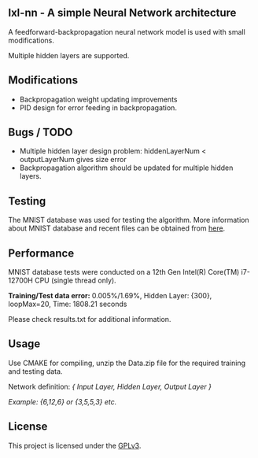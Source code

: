 ## lxl-nn - A simple Neural Network architecture

A feedforward-backpropagation neural network model is used with small modifications.

Multiple hidden layers are supported.

## Modifications
* Backpropagation weight updating improvements
* PID design for error feeding in backpropagation.

## Bugs / TODO
* Multiple hidden layer design problem: hiddenLayerNum < outputLayerNum gives size error
* Backpropagation algorithm should be updated for multiple hidden layers.

## Testing
The MNIST database was used for testing the algorithm. 
More information about MNIST database and recent files can be obtained from [here](http://yann.lecun.com/exdb/mnist/).

## Performance
MNIST database tests were conducted on a 12th Gen Intel(R) Core(TM) i7-12700H CPU (single thread only).

**Training/Test data error:** 0.005%/1.69%, Hidden Layer: {300}, loopMax=20, Time: 1808.21 seconds

Please check results.txt for additional information.

## Usage
Use CMAKE for compiling, unzip the Data.zip file for the required training and testing data.

Network definition: _{ Input Layer, Hidden Layer, Output Layer }_

_Example: {6,12,6} or {3,5,5,3} etc._

## License
This project is licensed under the [GPLv3](LICENSE).
